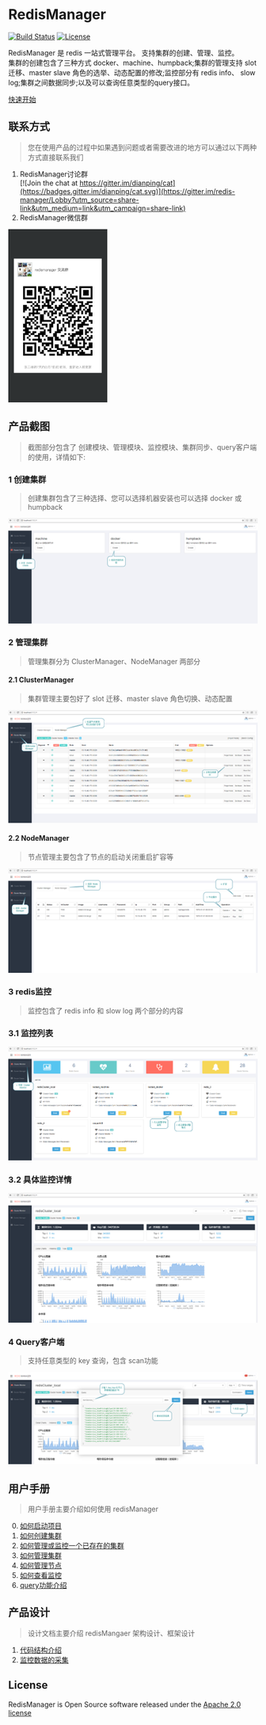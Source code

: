 # RedisManager

[![Build Status](https://travis-ci.org/ngbdf/redis-manager.svg?branch=master)](https://travis-ci.org/ngbdf/redis-manager)
[![License](https://img.shields.io/badge/License-Apache%202.0-blue.svg)](https://www.apache.org/licenses/LICENSE-2.0)

RedisManager 是  redis 一站式管理平台。 支持集群的创建、管理、监控。      
集群的创建包含了三种方式 docker、machine、humpback;集群的管理支持 slot迁移、master slave 角色的选举、动态配置的修改;监控部分有 redis info、 slow log;集群之间数据同步;以及可以查询任意类型的query接口。

[快速开始](https://github.com/ngbdf/redis-manager/wiki/)     

## 联系方式
> 您在使用产品的过程中如果遇到问题或者需要改进的地方可以通过以下两种方式直接联系我们

1. RedisManager讨论群      
[![Join the chat at https://gitter.im/dianping/cat](https://badges.gitter.im/dianping/cat.svg)](https://gitter.im/redis-manager/Lobby?utm_source=share-link&utm_medium=link&utm_campaign=share-link)
2. RedisManager微信群     
 <img src="./docs/images/wechat.png" width="200px"/>

## 产品截图
> 截图部分包含了 创建模块、管理模块、监控模块、集群同步、query客户端的使用，详情如下:
### 1 创建集群
> 创建集群包含了三种选择、您可以选择机器安装也可以选择 docker 或 humpback
<img src="./docs/images/create.png"/>

### 2 管理集群
> 管理集群分为 ClusterManager、NodeManager 两部分

#### 2.1 ClusterManager
> 集群管理主要包好了 slot 迁移、master slave 角色切换、动态配置
<img src="./docs/images/cluster-manager.png"/>

#### 2.2 NodeManager
> 节点管理主要包含了节点的启动关闭重启扩容等
<img src="./docs/images/node-manager.png"/>

### 3 redis监控
> 监控包含了 redis info 和 slow log 两个部分的内容

### 3.1 监控列表
<img src="./docs/images/monitor-list.png"/>

### 3.2 具体监控详情
<img src="./docs/images/monitor-detail.png"/>

### 4 Query客户端
> 支持任意类型的 key 查询，包含 scan功能
<img src="./docs/images/query.png"/>
	
## 用户手册
> 用户手册主要介绍如何使用 redisManager

0. [如何启动项目](https://github.com/ngbdf/redis-manager/wiki/如何启动项目)
1. [如何创建集群](https://github.com/ngbdf/redis-manager/wiki/如何创建集群)
2. [如何管理或监控一个已存在的集群](https://github.com/ngbdf/redis-manager/wiki/如何管理或监控一个已存在的集群)
3. [如何管理集群](https://github.com/ngbdf/redis-manager/wiki/如何管理集群)
4. [如何管理节点](https://github.com/ngbdf/redis-manager/wiki/如何管理节点)
5. [如何查看监控](https://github.com/ngbdf/redis-manager/wiki/如何查看监控)
6. [query功能介绍](https://github.com/ngbdf/redis-manager/wiki/query功能介绍)

## 产品设计
> 设计文档主要介绍 redisMangaer 架构设计、框架设计

1. [代码结构介绍](https://github.com/ngbdf/redis-manager/wiki/代码结构介绍) 
2. [监控数据的采集](https://github.com/ngbdf/redis-manager/wiki/监控数据的采集)

## License
RedisManager is Open Source software released under the  [Apache 2.0 license](http://www.apache.org/licenses/LICENSE-2.0.html)


